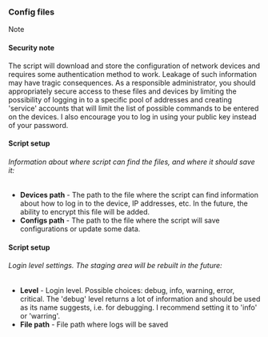### Config files
> [!NOTE]
> #### Security note
> The script will download and store the configuration of network devices and requires some authentication method to work. Leakage of such information may have tragic consequences. As a responsible administrator, you should appropriately secure access to these files and devices by limiting the possibility of logging in to a specific pool of addresses and creating 'service' accounts that will limit the list of possible commands to be entered on the devices. I also encourage you to log in using your public key instead of your password.

#### Script setup
###### Information about where script can find the files, and where it should save it:
- **Devices path** - The path to the file where the script can find information about how to log in to the device, IP addresses, etc. In the future, the ability to encrypt this file will be added.
- **Configs path** - The path to the file where the script will save configurations or update some data.

#### Script setup
###### Login level settings. The staging area will be rebuilt in the future:
- **Level** - Login level. Possible choices: debug, info, warning, error, critical. The 'debug' level returns a lot of information and should be used as its name suggests, i.e. for debugging. I recommend setting it to 'info' or 'warring'.
- **File path** - File path where logs will be saved
